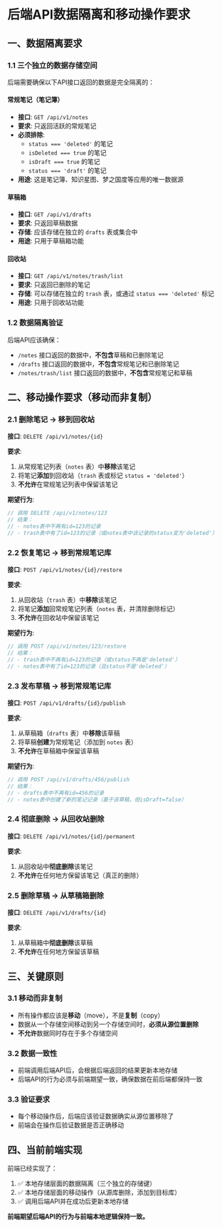 # 后端API数据隔离和移动操作要求

## 一、数据隔离要求

### 1.1 三个独立的数据存储空间

后端需要确保以下API接口返回的数据是完全隔离的：

#### 常规笔记（笔记簿）
- **接口**: `GET /api/v1/notes`
- **要求**: 只返回活跃的常规笔记
- **必须排除**:
  - `status === 'deleted'` 的笔记
  - `isDeleted === true` 的笔记
  - `isDraft === true` 的笔记
  - `status === 'draft'` 的笔记
- **用途**: 这是笔记簿、知识星图、梦之国度等应用的唯一数据源

#### 草稿箱
- **接口**: `GET /api/v1/drafts`
- **要求**: 只返回草稿数据
- **存储**: 应该存储在独立的 `drafts` 表或集合中
- **用途**: 只用于草稿箱功能

#### 回收站
- **接口**: `GET /api/v1/notes/trash/list`
- **要求**: 只返回已删除的笔记
- **存储**: 可以存储在独立的 `trash` 表，或通过 `status === 'deleted'` 标记
- **用途**: 只用于回收站功能

### 1.2 数据隔离验证

后端API应该确保：
- `/notes` 接口返回的数据中，**不包含**草稿和已删除笔记
- `/drafts` 接口返回的数据中，**不包含**常规笔记和已删除笔记
- `/notes/trash/list` 接口返回的数据中，**不包含**常规笔记和草稿

## 二、移动操作要求（移动而非复制）

### 2.1 删除笔记 → 移到回收站

**接口**: `DELETE /api/v1/notes/{id}`

**要求**:
1. 从常规笔记列表（`notes` 表）中**移除**该笔记
2. 将笔记**添加**到回收站（`trash` 表或标记 `status = 'deleted'`）
3. **不允许**在常规笔记列表中保留该笔记

**期望行为**:
```javascript
// 调用 DELETE /api/v1/notes/123
// 结果：
// - notes表中不再有id=123的记录
// - trash表中有了id=123的记录（或notes表中该记录的status变为'deleted'）
```

### 2.2 恢复笔记 → 移到常规笔记库

**接口**: `POST /api/v1/notes/{id}/restore`

**要求**:
1. 从回收站（`trash` 表）中**移除**该笔记
2. 将笔记**添加**回常规笔记列表（`notes` 表，并清除删除标记）
3. **不允许**在回收站中保留该笔记

**期望行为**:
```javascript
// 调用 POST /api/v1/notes/123/restore
// 结果：
// - trash表中不再有id=123的记录（或status不再是'deleted'）
// - notes表中有了id=123的记录（且status不是'deleted'）
```

### 2.3 发布草稿 → 移到常规笔记库

**接口**: `POST /api/v1/drafts/{id}/publish`

**要求**:
1. 从草稿箱（`drafts` 表）中**移除**该草稿
2. 将草稿**创建**为常规笔记（添加到 `notes` 表）
3. **不允许**在草稿箱中保留该草稿

**期望行为**:
```javascript
// 调用 POST /api/v1/drafts/456/publish
// 结果：
// - drafts表中不再有id=456的记录
// - notes表中创建了新的笔记记录（基于该草稿，但isDraft=false）
```

### 2.4 彻底删除 → 从回收站删除

**接口**: `DELETE /api/v1/notes/{id}/permanent`

**要求**:
1. 从回收站中**彻底删除**该笔记
2. **不允许**在任何地方保留该笔记（真正的删除）

### 2.5 删除草稿 → 从草稿箱删除

**接口**: `DELETE /api/v1/drafts/{id}`

**要求**:
1. 从草稿箱中**彻底删除**该草稿
2. **不允许**在任何地方保留该草稿

## 三、关键原则

### 3.1 移动而非复制
- 所有操作都应该是**移动**（move），不是**复制**（copy）
- 数据从一个存储空间移动到另一个存储空间时，**必须从源位置删除**
- **不允许**数据同时存在于多个存储空间

### 3.2 数据一致性
- 前端调用后端API后，会根据后端返回的结果更新本地存储
- 后端API的行为必须与前端期望一致，确保数据在前后端都保持一致

### 3.3 验证要求
- 每个移动操作后，后端应该验证数据确实从源位置移除了
- 前端会在操作后验证数据是否正确移动

## 四、当前前端实现

前端已经实现了：
1. ✅ 本地存储层面的数据隔离（三个独立的存储键）
2. ✅ 本地存储层面的移动操作（从源库删除，添加到目标库）
3. ✅ 调用后端API并在成功后更新本地存储

**前端期望后端API的行为与前端本地逻辑保持一致。**


